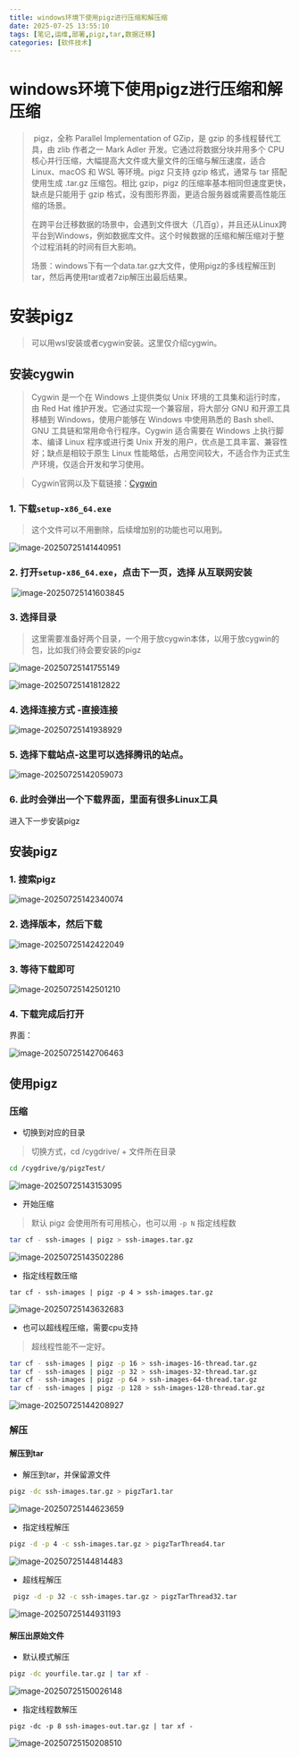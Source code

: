 ```yaml
---
title: windows环境下使用pigz进行压缩和解压缩
date: 2025-07-25 13:55:10
tags: [笔记,运维,部署,pigz,tar,数据迁移]
categories: [软件技术]
---
```


# windows环境下使用pigz进行压缩和解压缩

> ​	pigz，全称 Parallel Implementation of GZip，是 gzip 的多线程替代工具，由 zlib 作者之一 Mark Adler 开发。它通过将数据分块并用多个 CPU 核心并行压缩，大幅提高大文件或大量文件的压缩与解压速度，适合 Linux、macOS 和 WSL 等环境。pigz 只支持 gzip 格式，通常与 tar 搭配使用生成 .tar.gz 压缩包。相比 gzip，pigz 的压缩率基本相同但速度更快，缺点是只能用于 gzip 格式，没有图形界面，更适合服务器或需要高性能压缩的场景。
>
> ​	在跨平台迁移数据的场景中，会遇到文件很大（几百g），并且还从Linux跨平台到Windows，例如数据库文件。这个时候数据的压缩和解压缩对于整个过程消耗的时间有巨大影响。
>
> ​	场景：windows下有一个data.tar.gz大文件，使用pigz的多线程解压到tar，然后再使用tar或者7zip解压出最后结果。

# 安装pigz

> 可以用wsl安装或者cygwin安装。这里仅介绍cygwin。

## 安装cygwin

> Cygwin 是一个在 Windows 上提供类似 Unix 环境的工具集和运行时库，由 Red Hat 维护开发。它通过实现一个兼容层，将大部分 GNU 和开源工具移植到 Windows，使用户能够在 Windows 中使用熟悉的 Bash shell、GNU 工具链和常用命令行程序。Cygwin 适合需要在 Windows 上执行脚本、编译 Linux 程序或进行类 Unix 开发的用户，优点是工具丰富、兼容性好；缺点是相较于原生 Linux 性能略低，占用空间较大，不适合作为正式生产环境，仅适合开发和学习使用。

> Cygwin官网以及下载链接：[Cygwin](https://www.cygwin.com/)

### 1. 下载`setup-x86_64.exe`

> 这个文件可以不用删除，后续增加别的功能也可以用到。

![image-20250725141440951](../images/linux/运维/pigz/image-20250725141440951.png)

### 2. 打开`setup-x86_64.exe`，点击下一页，选择 **从互联网安装**

​	![image-20250725141603845](../images/linux/运维/pigz/image-20250725141603845.png)

### 3. 选择目录

> 这里需要准备好两个目录，一个用于放cygwin本体，以用于放cygwin的包，比如我们待会要安装的pigz

![image-20250725141755149](../images/linux/运维/pigz/image-20250725141755149.png)

![image-20250725141812822](../images/linux/运维/pigz/image-20250725141812822.png)

### 4. 选择连接方式 -直接连接

![image-20250725141938929](../images/linux/运维/pigz/image-20250725141938929.png)

### 5. 选择下载站点-这里可以选择腾讯的站点。

![image-20250725142059073](../images/linux/运维/pigz/image-20250725142059073.png)

### 6. 此时会弹出一个下载界面，里面有很多Linux工具

进入下一步安装pigz

## 安装pigz

### 1. 搜索pigz

![image-20250725142340074](../images/linux/运维/pigz/image-20250725142340074.png)

### 2. 选择版本，然后下载

![image-20250725142422049](../images/linux/运维/pigz/image-20250725142422049.png)

### 3. 等待下载即可

![image-20250725142501210](../images/linux/运维/pigz/image-20250725142501210.png)

### 4. 下载完成后打开

界面：

![image-20250725142706463](../images/linux/运维/pigz/image-20250725142706463.png)

## 使用pigz

### 压缩

* 切换到对应的目录

> 切换方式，cd /cygdrive/ + 文件所在目录

```bash
cd /cygdrive/g/pigzTest/
```

![image-20250725143153095](../images/linux/运维/pigz/image-20250725143153095.png)

* 开始压缩

> 默认 pigz 会使用所有可用核心，也可以用 `-p N` 指定线程数

```bash
tar cf - ssh-images | pigz > ssh-images.tar.gz
```

![image-20250725143502286](../images/linux/运维/pigz/image-20250725143502286.png)

* 指定线程数压缩

```
tar cf - ssh-images | pigz -p 4 > ssh-images.tar.gz
```

![image-20250725143632683](../images/linux/运维/pigz/image-20250725143632683.png)

* 也可以超线程压缩，需要cpu支持

> 超线程性能不一定好。

```bash
tar cf - ssh-images | pigz -p 16 > ssh-images-16-thread.tar.gz
tar cf - ssh-images | pigz -p 32 > ssh-images-32-thread.tar.gz
tar cf - ssh-images | pigz -p 64 > ssh-images-64-thread.tar.gz
tar cf - ssh-images | pigz -p 128 > ssh-images-128-thread.tar.gz
```

![image-20250725144208927](../images/linux/运维/pigz/image-20250725144208927.png)

### 解压

#### 解压到tar

* 解压到tar，并保留源文件

```bash
pigz -dc ssh-images.tar.gz > pigzTar1.tar
```

![image-20250725144623659](../images/linux/运维/pigz/image-20250725144623659.png)

* 指定线程解压

```bash
pigz -d -p 4 -c ssh-images.tar.gz > pigzTarThread4.tar
```

![image-20250725144814483](../images/linux/运维/pigz/image-20250725144814483.png)

* 超线程解压

```bash
 pigz -d -p 32 -c ssh-images.tar.gz > pigzTarThread32.tar
```



![image-20250725144931193](../images/linux/运维/pigz/image-20250725144931193.png)

#### 解压出原始文件

* 默认模式解压

```bash
pigz -dc yourfile.tar.gz | tar xf -
```

![image-20250725150026148](../images/linux/运维/pigz/image-20250725150026148.png)

* 指定线程数解压

```
pigz -dc -p 8 ssh-images-out.tar.gz | tar xf -
```

![image-20250725150208510](../images/linux/运维/pigz/image-20250725150208510.png)
